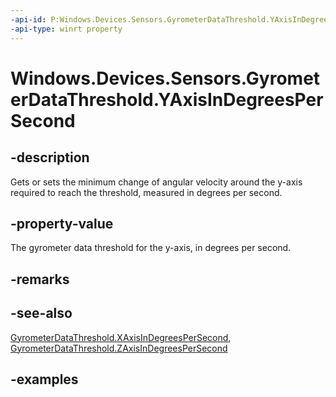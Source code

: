 ```yaml
---
-api-id: P:Windows.Devices.Sensors.GyrometerDataThreshold.YAxisInDegreesPerSecond
-api-type: winrt property
---
```


<!-- Property syntax.
public double YAxisInDegreesPerSecond { get;  set; }
-->

# Windows.Devices.Sensors.GyrometerDataThreshold.YAxisInDegreesPerSecond

## -description

Gets or sets the minimum change of angular velocity around the y-axis required to reach the threshold, measured in degrees per second.

## -property-value

The gyrometer data threshold for the y-axis, in degrees per second.

## -remarks

## -see-also

[GyrometerDataThreshold.XAxisInDegreesPerSecond](gyrometerdatathreshold_xaxisindegreespersecond.md),  [GyrometerDataThreshold.ZAxisInDegreesPerSecond](gyrometerdatathreshold_zaxisindegreespersecond.md)

## -examples
